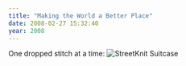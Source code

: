 ```yaml
---
title: "Making the World a Better Place"
date: 2008-02-27 15:32:40
year: 2008
---
```

One dropped stitch at a time:
<img src="{{site.github.url}}/files/2008/02/streetknit-suitcase.jpg" alt="StreetKnit Suitcase" />
